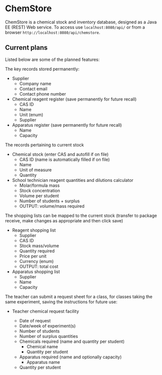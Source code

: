 # ChemStore

ChemStore is a chemical stock and inventory database, designed as a Java EE (REST) Web service. To access use `localhost:8080/api/` or from a browser `http://localhost:8080/api/chemstore`.

## Current plans

Listed below are some of the planned features:

The key records stored permanently:

+ Supplier
    + Company name
    + Contact email
    + Contact phone number
+ Chemical reagent register (save permanently for future recall)
    + CAS ID
    + Name
    + Unit (enum)
    + Supplier
+ Apparatus register (save permanently for future recall)
    + Name
    + Capacity

The records pertaining to current stock

+ Chemical stock (enter CAS and autofill if on file)
    - CAS ID (name is automatically filled if on file)
    - Name
    - Unit of measure
    - Quantity
+ School technician reagent quantities and dilutions calculator
    - Molar/formula mass
    - Stock concentration
    - Volume per student
    - Number of students + surplus
    - OUTPUT: volume/mass required

The shopping lists can be mapped to the current stock (transfer to package receive, make changes as appropriate and then
click save)

+ Reagent shopping list
    - Supplier
    - CAS ID
    - Stock mass/volume
    - Quantity required
    - Price per unit
    - Currency (enum)
    - OUTPUT: total cost
+ Apparatus shopping list
    - Supplier
    - Name
    - Capacity

The teacher can submit a request sheet for a class, for classes taking the same experiment, saving the instructions for
future use:

+ Teacher chemical request facility
    - Date of request
    - Date/week of experiment(s)
    - Number of students
    - Number of surplus quantities
    - Chemicals required (name and quantity per student)
        + Chemical name
        + Quantity per student
    - Apparatus required (name and optionally capacity)
        + Apparatus name

    + Quantity per student
